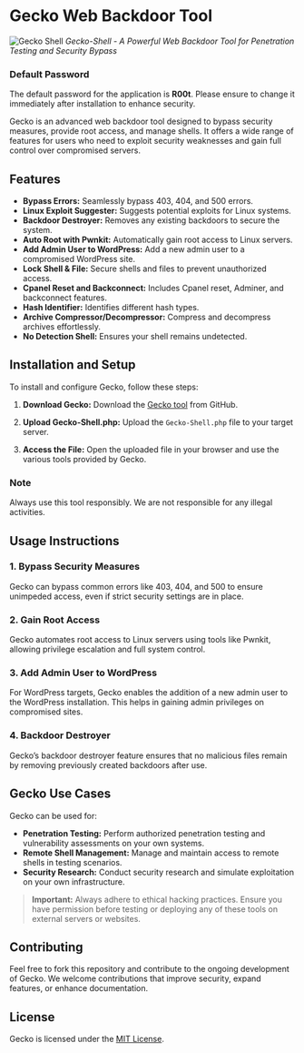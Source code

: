 # Gecko Web Backdoor Tool

![Gecko Shell](https://r00t-shell.com/wp-content/uploads/2025/02/Gecko-Shell.png)
*Gecko-Shell - A Powerful Web Backdoor Tool for Penetration Testing and Security Bypass*

### Default Password
The default password for the application is **R00t**. Please ensure to change it immediately after installation to enhance security.


Gecko is an advanced web backdoor tool designed to bypass security measures, provide root access, and manage shells. It offers a wide range of features for users who need to exploit security weaknesses and gain full control over compromised servers.

## Features

- **Bypass Errors:** Seamlessly bypass 403, 404, and 500 errors.
- **Linux Exploit Suggester:** Suggests potential exploits for Linux systems.
- **Backdoor Destroyer:** Removes any existing backdoors to secure the system.
- **Auto Root with Pwnkit:** Automatically gain root access to Linux servers.
- **Add Admin User to WordPress:** Add a new admin user to a compromised WordPress site.
- **Lock Shell & File:** Secure shells and files to prevent unauthorized access.
- **Cpanel Reset and Backconnect:** Includes Cpanel reset, Adminer, and backconnect features.
- **Hash Identifier:** Identifies different hash types.
- **Archive Compressor/Decompressor:** Compress and decompress archives effortlessly.
- **No Detection Shell:** Ensures your shell remains undetected.

## Installation and Setup

To install and configure Gecko, follow these steps:

1. **Download Gecko:**
   Download the [Gecko tool](https://github.com/RootShelll/Gecko-Shell) from GitHub.
   
2. **Upload Gecko-Shell.php:**
   Upload the `Gecko-Shell.php` file to your target server.

3. **Access the File:**
   Open the uploaded file in your browser and use the various tools provided by Gecko.

### Note
Always use this tool responsibly. We are not responsible for any illegal activities.

## Usage Instructions

### 1. Bypass Security Measures
Gecko can bypass common errors like 403, 404, and 500 to ensure unimpeded access, even if strict security settings are in place.

### 2. Gain Root Access
Gecko automates root access to Linux servers using tools like Pwnkit, allowing privilege escalation and full system control.

### 3. Add Admin User to WordPress
For WordPress targets, Gecko enables the addition of a new admin user to the WordPress installation. This helps in gaining admin privileges on compromised sites.

### 4. Backdoor Destroyer
Gecko’s backdoor destroyer feature ensures that no malicious files remain by removing previously created backdoors after use.

## Gecko Use Cases

Gecko can be used for:

- **Penetration Testing:** Perform authorized penetration testing and vulnerability assessments on your own systems.
- **Remote Shell Management:** Manage and maintain access to remote shells in testing scenarios.
- **Security Research:** Conduct security research and simulate exploitation on your own infrastructure.

> **Important:** Always adhere to ethical hacking practices. Ensure you have permission before testing or deploying any of these tools on external servers or websites.

## Contributing

Feel free to fork this repository and contribute to the ongoing development of Gecko. We welcome contributions that improve security, expand features, or enhance documentation.

## License

Gecko is licensed under the [MIT License](LICENSE).
